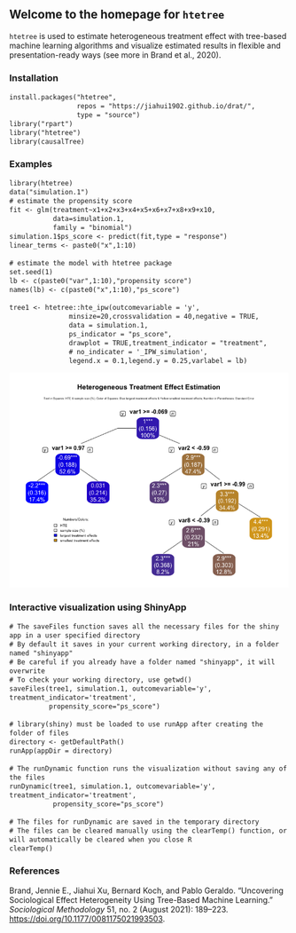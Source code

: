 ## Welcome to the homepage for `htetree`
`htetree` is used to estimate heterogeneous treatment effect with tree-based machine learning algorithms and visualize estimated results in flexible and presentation-ready ways (see more in Brand et al., 2020). 

### Installation
```
install.packages("htetree",
                 repos = "https://jiahui1902.github.io/drat/",
                 type = "source")
library("rpart")
library("htetree")
library(causalTree)
```

### Examples

```
library(htetree)
data("simulation.1")
# estimate the propensity score
fit <- glm(treatment~x1+x2+x3+x4+x5+x6+x7+x8+x9+x10,
           data=simulation.1,
           family = "binomial")
simulation.1$ps_score <- predict(fit,type = "response")
linear_terms <- paste0("x",1:10)

# estimate the model with htetree package
set.seed(1)
lb <- c(paste0("var",1:10),"propensity score")
names(lb) <- c(paste0("x",1:10),"ps_score")

tree1 <- htetree::hte_ipw(outcomevariable = 'y',
               minsize=20,crossvalidation = 40,negative = TRUE,
               data = simulation.1,
               ps_indicator = "ps_score",
               drawplot = TRUE,treatment_indicator = "treatment",
               # no_indicater = '_IPW_simulation',
               legend.x = 0.1,legend.y = 0.25,varlabel = lb)
```
![alt text](./figures/figure1.png?raw=true "Static Visualization for the Estimated Results")

### Interactive visualization using ShinyApp
```
# The saveFiles function saves all the necessary files for the shiny app in a user specified directory
# By default it saves in your current working directory, in a folder named "shinyapp"
# Be careful if you already have a folder named "shinyapp", it will overwrite
# To check your working directory, use getwd()
saveFiles(tree1, simulation.1, outcomevariable='y', treatment_indicator='treatment',
          propensity_score="ps_score")

# library(shiny) must be loaded to use runApp after creating the folder of files
directory <- getDefaultPath()
runApp(appDir = directory)

# The runDynamic function runs the visualization without saving any of the files
runDynamic(tree1, simulation.1, outcomevariable='y', treatment_indicator='treatment',
           propensity_score="ps_score")

# The files for runDynamic are saved in the temporary directory
# The files can be cleared manually using the clearTemp() function, or will automatically be cleared when you close R
clearTemp()
```

### References

Brand, Jennie E., Jiahui Xu, Bernard Koch, and Pablo Geraldo. “Uncovering Sociological Effect Heterogeneity Using Tree-Based Machine Learning.”     *Sociological Methodology* 51, no. 2 (August 2021): 189–223. https://doi.org/10.1177/0081175021993503.

